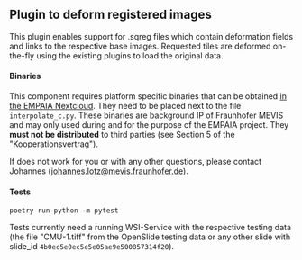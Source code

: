 ## Plugin to deform registered images

This plugin enables support for .sqreg files which contain deformation fields and links to the respective base images. Requested tiles are deformed on-the-fly using the existing plugins to load the original data. 

#### Binaries

This component requires platform specific binaries that can be obtained [in the EMPAIA Nextcloud](https://nextcloud.empaia.org/f/304275). They need to be placed next to the file `interpolate_c.py`. These binaries are  background IP of Fraunhofer MEVIS and may only used during and for the purpose of the EMPAIA project. They **must not be distributed** to third parties (see Section 5 of the "Kooperationsvertrag"). 

If does not work for you or with any other questions, please contact Johannes (johannes.lotz@mevis.fraunhofer.de).
#### Tests

`poetry run python -m pytest`

Tests currently need a running WSI-Service with the respective testing data (the file "CMU-1.tiff" from the OpenSlide testing data or any other  slide with slide_id `4b0ec5e0ec5e5e05ae9e500857314f20`).


